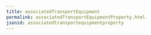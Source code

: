 ```yaml
---
title: associatedTransportEquipment
permalink: associatedTransportEquipmentProperty.html
jsonid: associatedtransportequipmentproperty
---
```

